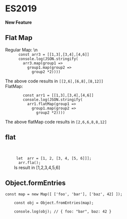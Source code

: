 <html>
  <body>
    <h1>ES2019</h2>
    <div>
      <b>New Feature</b>
    </div>
    <h2> Flat Map </h2>
    <div>
      Regular Map: \n
      <code>
      const arr3 = [[1,3],[3,4],[4,6]]
      console.log(JSON.stringify(
        arr3.map(group1 => 
          group1.map(group2 => 
            group2 *2))))
      </code>
      <br/>
       The above code results in <code>[[2,6],[6,8],[8,12]]</code>
      <br/>
      FlatMap: 
      <br/>
      <code>
        const arr1 = [[1,3],[3,4],[4,6]]
        console.log(JSON.stringify(
          arr1.flatMap(group1 => 
            group1.map(group2 => 
              group2 *2))))
      </code>
       <br/>
      The above flatMap code results in <code>[2,6,6,8,8,12]</code>
    </div>
    <h2> flat </h2>
    <br/>
    <code> 
     let  arr = [1, 2, [3, 4, [5, 6]]]; 
      arr.fla();
    </code>
    Is result in [1,2,3,4,5,6]
    <br/>
    <h2> Object.formEntries </h2>
    <code>const map = new Map([ ['foo', 'bar'], ['baz', 42] ]); <br/>
    const obj = Object.fromEntries(map); <br/>
    console.log(obj); // { foo: "bar", baz: 42 } <br/></code>
  </body>
</html>
